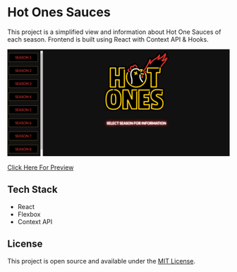 # Hot Ones Sauces

This project is a simplified view and information about Hot One Sauces of each season. 
Frontend is built using React with Context API & Hooks.

![example-site](https://raw.githubusercontent.com/superneutrino8/hot-ones-sauce/master/src/HotOnes.jpg)

[Click Here For Preview](https://hot-ones-sauce.herokuapp.com/)

## Tech Stack

- React
- Flexbox
- Context API


## License

This project is open source and available under the [MIT License](LICENSE.md).
